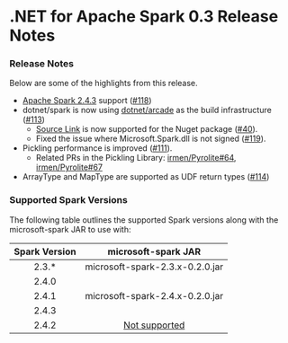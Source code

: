 # .NET for Apache Spark 0.3 Release Notes

### Release Notes

Below are some of the highlights from this release.

* [Apache Spark 2.4.3](https://spark.apache.org/news/spark-2-4-3-released.html) support ([#118](https://github.com/dotnet/spark/pull/108))
* dotnet/spark is now using [dotnet/arcade](https://github.com/dotnet/arcade) as the build infrastructure ([#113](https://github.com/dotnet/spark/pull/113))
    * [Source Link](https://github.com/dotnet/sourcelink) is now supported for the Nuget package ([#40](https://github.com/dotnet/spark/issues/40)).
    * Fixed the issue where Microsoft.Spark.dll is not signed ([#119](https://github.com/dotnet/spark/issues/119)).
* Pickling performance is improved ([#111](https://github.com/dotnet/spark/pull/111)).
    * Related PRs in the Pickling Library: [irmen/Pyrolite#64](https://github.com/irmen/Pyrolite/pull/64), [irmen/Pyrolite#67](https://github.com/irmen/Pyrolite/pull/67)
* ArrayType and MapType are supported as UDF return types ([#114](https://github.com/dotnet/spark/pull/114))

### Supported Spark Versions

The following table outlines the supported Spark versions along with the microsoft-spark JAR to use with:

<table>
    <thead>
        <tr>
            <th>Spark Version</th>
            <th>microsoft-spark JAR</th>
        </tr>
    </thead>
    <tbody align="center">
        <tr>
            <td>2.3.*</td>
            <td>microsoft-spark-2.3.x-0.2.0.jar</td>
        </tr>
        <tr>
            <td>2.4.0</td>
            <td rowspan=3>microsoft-spark-2.4.x-0.2.0.jar</td>
        </tr>
        <tr>
            <td>2.4.1</td>
        </tr>
        <tr>
            <td>2.4.3</td>
        </tr>
        <tr>
            <td>2.4.2</td>
            <td><a href="https://github.com/dotnet/spark/issues/60">Not supported</a></td>
        </tr>
    </tbody>
</table>
